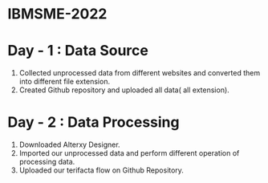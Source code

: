 # IBMSME-2022
# Day - 1 : Data Source
1) Collected unprocessed data from different websites and converted them into different file extension. 
2) Created Github repository and uploaded all data( all extension).

# Day - 2 : Data Processing
1) Downloaded Alterxy Designer.
2) Imported our unprocessed data and perform different operation of processing data.
3) Uploaded our terifacta flow on Github Repository. 
